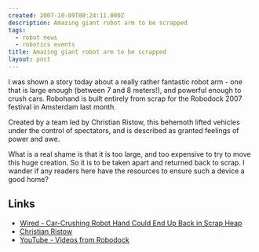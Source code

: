 ```yaml
---
created: 2007-10-09T00:24:11.000Z
description: Amazing giant robot arm to be scrapped
tags:
  - robot news
  - robotics events
title: Amazing giant robot arm to be scrapped
layout: post
---
```

I was shown a story today about a really rather fantastic robot arm - one that is large enough (between 7 and 8 meters!), and powerful enough to crush cars. Robohand is built entirely from scrap for the Robodock 2007 festival in Amsterdam last month.

Created by a team led by Christian Ristow, this behemoth lifted vehicles under the control of spectators, and is described as granted feelings of power and awe.

What is a real shame is that it is too large, and too expensive to try to move this huge creation. So it is to be taken apart and returned back to scrap. I wander if any readers here have the resources to ensure such a device a good home?

## Links

- [Wired - Car-Crushing Robot Hand Could End Up Back in Scrap Heap](http://www.wired.com/culture/art/news/2007/10/robothand)
- [Christian Ristow](http://christianristow.com/)
- [YouTube - Videos from Robodock](http://www.youtube.com/Robodock)

